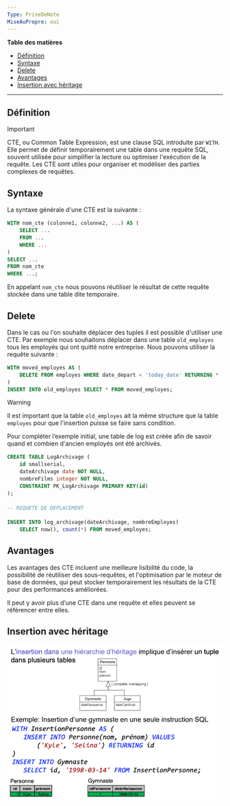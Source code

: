 ```yaml
---
Type: PriseDeNote
MiseAuPropre: oui
---
```

**Table des matières**
- [Définition](#d%C3%A9finition)
- [Syntaxe](#syntaxe)
- [Delete](#delete)
- [Avantages](#avantages)
- [Insertion avec héritage](#insertion-avec-h%C3%A9ritage)

___
## Définition
>[!important]
>CTE, ou Common Table Expression, est une clause SQL introduite par `WITH`. Elle permet de définir temporairement une table dans une requête SQL, souvent utilisée pour simplifier la lecture ou optimiser l'exécution de la requête. Les CTE sont utiles pour organiser et modéliser des parties complexes de requêtes.
## Syntaxe
La syntaxe générale d'une CTE est la suivante : 
```sql
WITH nom_cte (colonne1, colonne2, ...) AS (
    SELECT ...
    FROM ...
    WHERE ...
)
SELECT ...
FROM nom_cte
WHERE ...;
```

En appelant `nom_cte` nous pouvons réutiliser le résultat de cette requête stockée dans une table dite temporaire.
## Delete
Dans le cas ou l'on souhaite déplacer des tuples il est possible d'utiliser une CTE. Par exemple nous souhaitons déplacer dans une table `old_employes` tous les employés qui ont quitté notre entreprise. Nous pouvons utiliser la requête suivante : 
```sql
WITH moved_employes AS (
	DELETE FROM employes WHERE date_depart < 'today_date' RETURNING *
)
INSERT INTO old_employes SELECT * FROM moved_employes;
```

>[!warning]
>Il est important que la table `old_employes` ait la même structure que la table `employes` pour que l'insertion puisse se faire sans condition.

Pour compléter l’exemple initial, une table de log est créée afin de savoir quand et combien d'ancien employés ont été archivés.

```sql
CREATE TABLE LogArchivage ( 
	id smallserial,
	dateArchivage date NOT NULL, 
	nombreFilms integer NOT NULL, 
	CONSTRAINT PK_LogArchivage PRIMARY KEY(id) 
);

-- REQUETE DE DEPLACEMENT

INSERT INTO log_archivage(dateArchivage, nombreEmployes) 
	SELECT now(), count(*) FROM moved_employes;
```

## Avantages
Les avantages des CTE incluent une meilleure lisibilité du code, la possibilité de réutiliser des sous-requêtes, et l'optimisation par le moteur de base de données, qui peut stocker temporairement les résultats de la CTE pour des performances améliorées.

Il peut y avoir plus d’une CTE dans une requête et elles peuvent se référencer entre elles.

## Insertion avec héritage
![](../../../../S0/PiecesJointes/Pasted%20image%2020240114092959.png)
